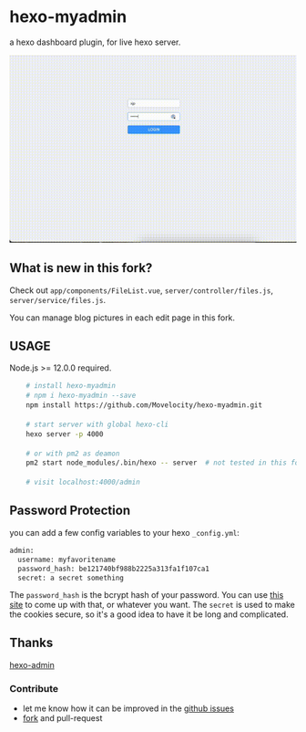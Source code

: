 # hexo-myadmin

a hexo dashboard plugin, for live hexo server.

![example](./example.gif)

## What is new in this fork?

Check out `app/components/FileList.vue`, `server/controller/files.js`, `server/service/files.js`.

You can manage blog pictures in each edit page in this fork. 


## USAGE

Node.js >= 12.0.0 required.

```bash
    # install hexo-myadmin
    # npm i hexo-myadmin --save
    npm install https://github.com/Movelocity/hexo-myadmin.git

    # start server with global hexo-cli
    hexo server -p 4000

    # or with pm2 as deamon
    pm2 start node_modules/.bin/hexo -- server  # not tested in this fork

    # visit localhost:4000/admin
```


## Password Protection

you can add a few config variables to your hexo `_config.yml`:

```
admin:
  username: myfavoritename
  password_hash: be121740bf988b2225a313fa1f107ca1
  secret: a secret something
```

The `password_hash` is the bcrypt hash of your password. You can use [this
site](https://www.bcrypt-generator.com/) to come up with that, or whatever you
want. The `secret` is used to make the cookies secure, so it's a good idea to
have it be long and complicated.

## Thanks

[hexo-admin](https://www.npmjs.com/hexo-admin)

### Contribute
- let me know how it can be improved in the [github issues](https://github.com/thesadabc/hexo-myadmin/issues)
- [fork](https://github.com/thesadabc/hexo-myadmin) and pull-request
